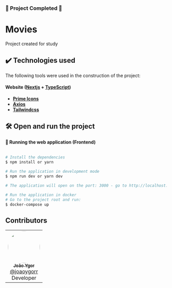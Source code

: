 ### 🚧 Project Completed 🚧

# Movies

Project created for study

## ✔️ Technologies used

The following tools were used in the construction of the project:

#### **Website** ([Nextjs](https://nextjs.org/) + [TypeScript](https://www.typescriptlang.org/))

-   **[Prime Icons](https://primeng.org/icons)**
-   **[Axios](https://axios-http.com/ptbr/docs/intro)**
-   **[Tailwindcss](https://tailwindcss.com/)**

## 🛠️ Open and run the project

#### 🧭 Running the web application (Frontend)

```bash

# Install the dependencies
$ npm install or yarn

# Run the application in development mode
$ npm run dev or yarn dev

# The application will open on the port: 3000 - go to http://localhost:3000

# Run the application in docker
# Go to the project root and run:
$ docker-compose up

```

## Contributors

<table>
  <tr>
    <td align="center">
        <a href="https://www.linkedin.com/in/jo%C3%A3o-ygor-ramalho-9b5b18219/">
            <img style="border-radius: 50%;" src="https://avatars.githubusercontent.com/u/82791430?v=4" width="100px;"/>
            <br/>
            <sub><b>João Ygor</b></sub>
        </a>
        <br/>
      <a href="https://github.com/joaoygorr" />
        @joaoygorr
      </a>
        <br/>Developer
    </td>
  </tr>
</table>
